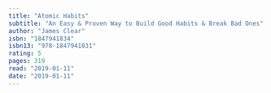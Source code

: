 ```yaml
---
title: "Atomic Habits"
subtitle: "An Easy & Proven Way to Build Good Habits & Break Bad Ones"
author: "James Clear"
isbn: "1847941834"
isbn13: "978-1847941831"
rating: 5
pages: 319
read: "2019-01-11"
date: "2019-01-11"
---
```


